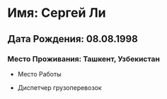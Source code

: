 # Имя: Сергей Ли
## Дата Рождения: 08.08.1998
### Место Проживания: Ташкент, Узбекистан
* Место Работы
+ Диспетчер грузоперевозок 
